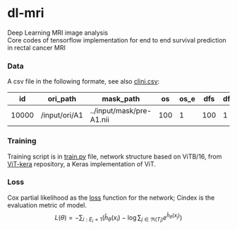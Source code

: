 # dl-mri
Deep Learning MRI image analysis  
Core codes of tensorflow implementation for end to end survival prediction in rectal cancer MRI

### Data
A csv file in the following formate, see also [clini.csv](./clini.csv):

|id | ori_path      | mask_path                | os | os_e | dfs | dfs_e |
|--- |---------------|--------------------------| --- | --- | --- | --- |
|10000 | /input/ori/A1 | ../input/mask/pre-A1.nii | 100 | 1 | 100 | 1 |


### Training

Training script is in [train.py](./train.py) file, network structure based on ViTB/16,
from [ViT-kera](https://github.com/faustomorales/vit-keras) repository,
a Keras implementation of ViT.

### Loss

Cox partial likelihood as the [loss](./loss.py) function for the network;
Cindex is the evaluation metric of model.  
$$L(\theta)= -\sum_{i: E_{i}=1}\left(\hat{h}_{\theta}\left(x_{i}\right)-\log \sum_{j \in \Re\left(T_{i}\right)} e^{\hat{h}_{\theta}\left(x_{j}\right)}\right)$$